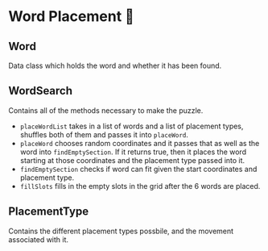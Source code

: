 # Word Placement 💬

## Word
Data class which holds the word and whether it has been found.

## WordSearch
Contains all of the methods necessary to make the puzzle.
- `placeWordList` takes in a list of words and a list of placement types, shuffles both of them and passes it into `placeWord`.
- `placeWord` chooses random coordinates and it passes that as well as the word into `findEmptySection`. If it returns true, then it places the word starting at those coordinates and the placement type passed into it. 
- `findEmptySection` checks if word can fit given the start coordinates and placement type.
- `fillSlots` fills in the empty slots in the grid after the 6 words are placed.

## PlacementType
Contains the different placement types possbile, and the movement associated with it.
